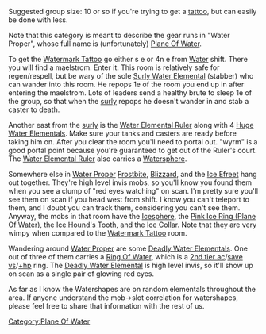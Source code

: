 Suggested group size: 10 or so if you're trying to get a
[tattoo](Watermark_Tattoo.md "wikilink"), but can easily be done with
less.

Note that this category is meant to describe the gear runs in "Water
Proper", whose full name is (unfortunately) [Plane Of
Water](:Category:Plane_Of_Water.md "wikilink").

To get the [Watermark Tattoo](Watermark_Tattoo "wikilink") go either s e
or 4n e from [Water](:Category:Water.md "wikilink") shift. There you
will find a maelstrom. Enter it. This room is relatively safe for
regen/respell, but be wary of the sole [Surly Water
Elemental](Surly_Water_Elemental "wikilink") (stabber) who can wander
into this room. He repops 1e of the room you end up in after entering
the maelstrom. Lots of leaders send a healthy brute to sleep 1e of the
group, so that when the [surly](Surly_Water_Elemental.md "wikilink")
repops he doesn't wander in and stab a caster to death.

Another east from the [surly](Surly_Water_Elemental.md "wikilink") is
the [Water Elemental Ruler](Water_Elemental_Ruler "wikilink") along with
4 [Huge Water Elementals](Huge_Water_Elemental "wikilink"). Make sure
your tanks and casters are ready before taking him on. After you clear
the room you'll need to portal out. "wyrm" is a good portal point
because you're guaranteed to get out of the Ruler's court. The [Water
Elemental Ruler](Water_Elemental_Ruler "wikilink") also carries a
[Watersphere](Watersphere "wikilink").

Somewhere else in [Water Proper](:Category:Plane_Of_Water.md "wikilink")
[Frostbite](Frostbite "wikilink"), [Blizzard](Blizzard "wikilink"), and
the [Ice Efreet](Ice_Efreet "wikilink") hang out together. They're high
level invis mobs, so you'll know you found them when you see a clump of
"red eyes watching" on scan. I'm pretty sure you'll see them on scan if
you head west from shift. I know you can't teleport to them, and I doubt
you can track them, considering you can't see them. Anyway, the mobs in
that room have the [Icesphere](Icesphere "wikilink"), the [Pink Ice Ring
(Plane Of Water)](Pink_Ice_Ring_(Plane_Of_Water) "wikilink"), the [Ice
Hound's Tooth](Ice_Hound's_Tooth "wikilink"), and the [Ice
Collar](Ice_Collar "wikilink"). Note that they are very wimpy when
compared to the [Watermark Tattoo](Watermark_Tattoo "wikilink") room.

Wandering around [Water Proper](:Category:Plane_Of_Water.md "wikilink")
are some [Deadly Water Elementals](Deadly_Water_Elemental "wikilink").
One out of three of them carries a [Ring Of
Water](Ring_Of_Water "wikilink"), which is a [2nd tier
ac](:Category:Lord_Second_Tier_Tank_Gear.md "wikilink")/[save
vs](:Category:Lord_Save_Vs_Spell_Gear.md "wikilink")/[+hp](:Category:Lord_HP_Gear.md "wikilink")
ring. The [Deadly Water Elemental](Deadly_Water_Elemental "wikilink") is
high level invis, so it'll show up on scan as a single pair of glowing
red eyes.

As far as I know the Watershapes are on random elementals throughout the
area. If anyone understand the mob-\>slot correlation for watershapes,
please feel free to share that information with the rest of us.

[Category:Plane Of Water](Category:Plane_Of_Water "wikilink")
